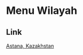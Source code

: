 # Menu Wilayah

## Link

[Astana, Kazakhstan](https://github.com/gigit-pemilu/pemilu-2024-99-luar-negeri/tree/main/pilpres/hitung-suara/sub/99-luar-negeri/sub/08-astana-kazakhstan/sub/01-astana-kazakhstan)

